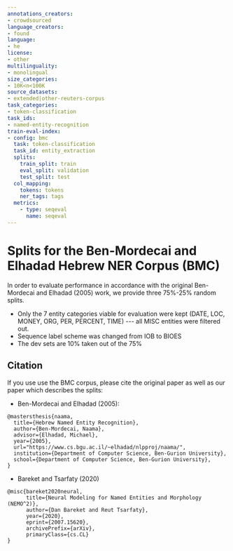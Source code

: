 ```yaml
---
annotations_creators:
- crowdsourced
language_creators:
- found
language:
- he
license:
- other
multilinguality:
- monolingual
size_categories:
- 10K<n<100K
source_datasets:
- extended|other-reuters-corpus
task_categories:
- token-classification
task_ids:
- named-entity-recognition
train-eval-index:
- config: bmc
  task: token-classification
  task_id: entity_extraction
  splits:
    train_split: train
    eval_split: validation
    test_split: test
  col_mapping:
    tokens: tokens
    ner_tags: tags
  metrics:
    - type: seqeval
      name: seqeval
---
```



# Splits for the Ben-Mordecai and Elhadad Hebrew NER Corpus (BMC)

In order to evaluate performance in accordance with the original Ben-Mordecai and Elhadad (2005) work, we provide three 75%-25% random splits. 
* Only the 7 entity categories viable for evaluation were kept (DATE, LOC, MONEY, ORG, PER, PERCENT, TIME) --- all MISC entities were filtered out.
* Sequence label scheme was changed from IOB to BIOES
* The dev sets are 10% taken out of the 75%


## Citation

If you use use the BMC corpus, please cite the original paper as well as our paper which describes the splits:

* Ben-Mordecai and Elhadad (2005):
```console
@mastersthesis{naama,
  title={Hebrew Named Entity Recognition},
  author={Ben-Mordecai, Naama},
  advisor={Elhadad, Michael},
  year={2005},
  url="https://www.cs.bgu.ac.il/~elhadad/nlpproj/naama/",
  institution={Department of Computer Science, Ben-Gurion University},
  school={Department of Computer Science, Ben-Gurion University},
}
```

* Bareket and Tsarfaty (2020)
```console
@misc{bareket2020neural,
      title={Neural Modeling for Named Entities and Morphology (NEMO^2)}, 
      author={Dan Bareket and Reut Tsarfaty},
      year={2020},
      eprint={2007.15620},
      archivePrefix={arXiv},
      primaryClass={cs.CL}
}
```

